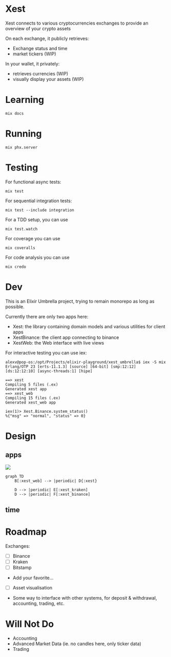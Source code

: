 # Xest

Xest connects to various cryptocurrencies exchanges to provide an overview of your crypto assets

On each exchange, it publicly retrieves:
  - Exchange status and time
  - market tickers (WIP)

In your wallet, it privately:
  - retrieves currencies (WIP)
  - visually display your assets (WIP)


# Learning

```
mix docs
```

# Running

```
mix phx.server
```

# Testing

For functional async tests:
```
mix test
```

For sequential integration tests:
```
mix test --include integration
```

For a TDD setup, you can use
```
mix test.watch
```

For coverage you can use
```
mix coveralls
```

For code analysis you can use
```
mix credo
```

# Dev
This is an Elixir Umbrella project, trying to remain monorepo as long as possible.

Currently there are only two apps here:
  - Xest: the library containing domain models and various utilities for client apps
  - XestBinance: the client app connecting to binance
  - XestWeb: the Web interface with live views

For interactive testing you can use iex:

```
alexv@pop-os:/opt/Projects/elixir-playground/xest_umbrella$ iex -S mix
Erlang/OTP 23 [erts-11.1.3] [source] [64-bit] [smp:12:12] [ds:12:12:10] [async-threads:1] [hipe]

==> xest
Compiling 5 files (.ex)
Generated xest app
==> xest_web
Compiling 15 files (.ex)
Generated xest_web app

iex(1)> Xest.Binance.system_status()
%{"msg" => "normal", "status" => 0}
```

# Design

## apps
[![](https://mermaid.ink/img/eyJjb2RlIjoiZ3JhcGggVERcbiAgICBCWzp4ZXN0X3dlYl0gLS0-IHxwZXJpb2RpY3wgRHs6eGVzdH1cbiAgICBcbiAgICBEIC0tPiB8cGVyaW9kaWN8IEVbOnhlc3Rfa3Jha2VuXVxuICAgIEQgLS0-IHxwZXJpb2RpY3wgRls6eGVzdF9iaW5hbmNlXVxuIiwibWVybWFpZCI6eyJ0aGVtZSI6ImRlZmF1bHQifSwidXBkYXRlRWRpdG9yIjpmYWxzZX0)](https://mermaid-js.github.io/mermaid-live-editor/#/edit/eyJjb2RlIjoiZ3JhcGggVERcbiAgICBCWzp4ZXN0X3dlYl0gLS0-IHxwZXJpb2RpY3wgRHs6eGVzdH1cbiAgICBcbiAgICBEIC0tPiB8cGVyaW9kaWN8IEVbOnhlc3Rfa3Jha2VuXVxuICAgIEQgLS0-IHxwZXJpb2RpY3wgRls6eGVzdF9iaW5hbmNlXVxuIiwibWVybWFpZCI6eyJ0aGVtZSI6ImRlZmF1bHQifSwidXBkYXRlRWRpdG9yIjpmYWxzZX0)

```mermaid
graph TD
    B[:xest_web] --> |periodic| D{:xest}
    
    D --> |periodic| E[:xest_kraken]
    D --> |periodic| F[:xest_binance]

```

## time



# Roadmap

Exchanges:
- [ ] Binance
- [ ] Kraken
- [ ] Bitstamp
- Add your favorite...
  
- [ ] Asset visualisation
- Some way to interface with other systems, for deposit & withdrawal, accounting, trading, etc.

# Will Not Do

- Accounting
- Advanced Market Data (ie. no candles here, only ticker data)
- Trading


